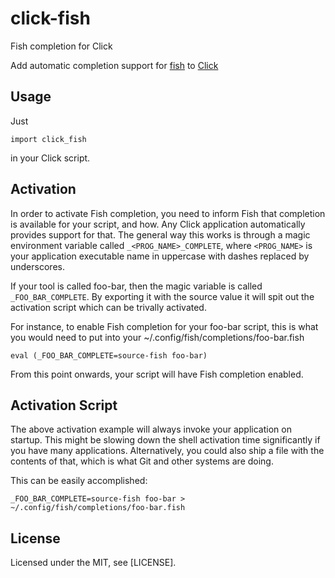 # click-fish
Fish completion for Click

Add automatic completion support for [fish](https://fishshell.com) to [Click](http://click.pocoo.org)

## Usage

Just

    import click_fish

in your Click script.

## Activation

In order to activate Fish completion, you need to inform Fish that completion is
available for your script, and how. Any Click application automatically provides
support for that. The general way this works is through a magic environment
variable called `_<PROG_NAME>_COMPLETE`, where `<PROG_NAME>` is your application
executable name in uppercase with dashes replaced by underscores.

If your tool is called foo-bar, then the magic variable is called
`_FOO_BAR_COMPLETE`. By exporting it with the source value it will spit out the
activation script which can be trivally activated.

For instance, to enable Fish completion for your foo-bar script, this is what
you would need to put into your ~/.config/fish/completions/foo-bar.fish

    eval (_FOO_BAR_COMPLETE=source-fish foo-bar)

From this point onwards, your script will have Fish completion enabled.

## Activation Script

The above activation example will always invoke your application on startup.
This might be slowing down the shell activation time significantly if you have
many applications. Alternatively, you could also ship a file with the contents
of that, which is what Git and other systems are doing.

This can be easily accomplished:

    _FOO_BAR_COMPLETE=source-fish foo-bar > ~/.config/fish/completions/foo-bar.fish

## License

Licensed under the MIT, see [LICENSE].
